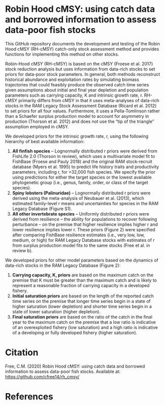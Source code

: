 # Robin Hood cMSY: using catch data and borrowed information to assess data-poor fish stocks

This GitHub repository documents the development and testing of the Robin Hood cMSY (RH-cMSY) catch-only stock assessment method and provides functions for implementing this method on other stocks.

Robin-Hood cMSY (RH-cMSY) is based on the cMSY (Froese et al. 2017) stock reduction analysis but uses information from data-rich stocks to set priors for data-poor stock parameters. In general, both methods reconstruct historical abundance and exploitation rates by simulating biomass trajectories that could feasibly produce the observed catch time series given assumptions about initial and final year depletion and population parameters such as carrying capacity, K and intrinsic growth rate, r. RH-cMSY primarily differs from cMSY in that it uses meta-analyses of data-rich stocks in the RAM Legacy Stock Assessment Database (Ricard et al. 2012) to set priors for all four values. Furthermore, it uses a Pella-Tomlinson rather than a Schaefer surplus production model to account for asymmetry in production (Thorson et al. 2012) and does not use the “tip of the triangle” assumption employed in cMSY.

We developed priors for the intrinsic growth rate, r, using the following hierarchy of best available information:

1. **All finfish species** – Lognormally distributed r priors were derived from FishLife 2.0 (Thorson in review), which uses a multivariate model fit to FishBase (Froese and Pauly 2018) and the original RAM stock-recruit database (Myers et al. 1995) to predict life history traits and productivity parameters, including r, for >32,000 fish species. We specify the prior using predictions for either the target species or the lowest available phylogenetic group (i.e., genus, family, order, or class of the target species).
2. **Spiny lobsters (Palinuridae)** – Lognormally distributed r priors were derived using the meta-analysis of Neubauer et al. (2013), which estimated family-level r means and uncertainties for species in the RAM Legacy Database (Figure S1).
3. **All other invertebrate species** – Uniformly distributed r priors were derived from resilience – the ability for populations to recover following perturbance – on the premise that higher resilience implies higher r and lower resilience implies lower r. These priors (Figure 2) were specified after comparing FishBase resilience estimates (i.e., very low, low, medium, or high) for RAM Legacy Database stocks with estimates of r from surplus production model fits to the same stocks (Free et al. in review b). 

We developed priors for other model parameters based on the dynamics of data-rich stocks in the RAM Legacy Database (Figure 2):

1.	**Carrying capacity, K, priors** are based on the maximum catch on the premise that K must be greater than the maximum catch and is likely to represent a reasonable fraction of carrying capacity in a developed fishery.
2.	**Initial saturation priors** are based on the length of the reported catch time series on the premise that longer time series begin in a state of higher saturation (lower depletion) and shorter time series begin in a state of lower saturation (higher depletion).
3.	**Final saturation priors** are based on the ratio of the catch in the final year to the maximum catch on the premise that a low ratio is indicative of an overexploited fishery (low saturation) and a high ratio is indicative of a developing or fully developed fishery (higher saturation).


# Citation

Free, C.M. (2020) Robin Hood cMSY: using catch data and borrowed information to assess data-poor fish stocks. Available at: https://github.com/cfree14/rh_cmsy/


# References





